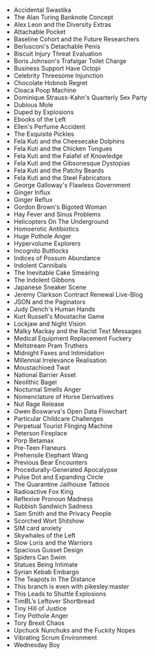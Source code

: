 * Accidental Swastika
* The Alan Turing Banknote Concept
* Alex Leon and the Diversity Extras
* Attachable Pocket
* Baseline Cohort and the Future Researchers
* Berlusconi's Detachable Penis
* Biscuit Injury Threat Evaluation
* Boris Johnson's Trafalgar Toilet Charge
* Business Support Have Octopi
* Celebrity Threesome Injunction
* Chocolate Hobnob Regret
* Cloaca Poop Machine
* Dominique Strauss-Kahn's Quarterly Sex Party
* Dubious Mole
* Duped by Explosions
* Ebooks of the Left
* Ellen's Perfume Accident
* The Exquisite Pickles
* Fela Kuti and the Cheesecake Dolphins
* Fela Kuti and the Chicken Tongues
* Fela Kuti and the Falafel of Knowledge
* Fela Kuti and the Gibsonesque Dystopias
* Fela Kuti and the Patchy Beards
* Fela Kuti and the Steel Fabricators
* George Galloway's Flawless Government
* Ginger Influx
* Ginger Reflux
* Gordon Brown's Bigoted Woman
* Hay Fever and Sinus Problems
* Helicopters On The Underground
* Homoerotic Antibiotics
* Huge Pothole Anger
* Hypervolume Explorers
* Incognito Buttlocks
* Indices of Possum Abundance
* Indolent Cannibals
* The Inevitable Cake Smearing
* The Indolent Gibbons
* Japanese Sneaker Scene
* Jeremy Clarkson Contract Renewal Live-Blog
* JSON and the Paginators
* Judy Dench's Human Hands
* Kurt Russell's Moustache Game
* Lockjaw and Night Vision
* Malky Mackay and the Racist Text Messages
* Medical Equipment Replacement Fuckery
* Meltstream Pram Truthers
* Midnight Faxes and Intimidation
* Millennial Irrelevance Realisation
* Moustachioed Twat
* National Barrier Asset
* Neolithic Bagel
* Nocturnal Smells Anger
* Nomenclature of Horse Derivatives
* Nut Rage Release
* Owen Boswarva's Open Data Flowchart
* Particular Childcare Challenges
* Perpetual Tourist Flinging Machine
* Peterson Fireplace
* Porp Betamax
* Pre-Teen Flaneurs
* Prehensile Elephant Wang
* Previous Bear Encounters
* Procedurally-Generated Apocalypse
* Pulse Dot and Expanding Circle
* The Quarantine Jailhouse Tattoos
* Radioactive Fox King
* Reflexive Pronoun Madness
* Rubbish Sandwich Sadness
* Sam Smith and the Privacy People
* Scorched Wort Shitshow
* SIM card anxiety
* Skywhales of the Left
* Slow Loris and the Warriors
* Spacious Gusset Design
* Spiders Can Swim
* Statues Being Intimate
* Syrian Kebab Embargo
* The Teapots In The Distance
* This branch is even with pikesley:master
* This Leads to Shuttle Explosions
* TimBL’s Leftover Shortbread
* Tiny Hill of Justice
* Tiny Pothole Anger
* Tory Brexit Chaos
* Upchuck Nunchuks and the Fuckity Nopes
* Vibrating Scrum Environment
* Wednesday Boy
